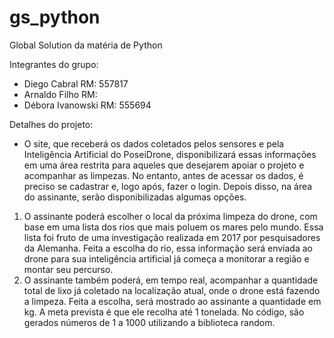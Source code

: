 # gs_python
Global Solution da matéria de Python

Integrantes do grupo:
- Diego Cabral RM: 557817
- Arnaldo Filho RM:
- Débora Ivanowski RM: 555694

Detalhes do projeto:
- O site, que receberá os dados coletados pelos sensores  e pela Inteligência Artificial do PoseiDrone, disponibilizará essas informações em uma área restrita para aqueles que desejarem apoiar o projeto e acompanhar as limpezas. No entanto, antes de acessar os dados, é preciso se cadastrar e, logo após, fazer o login. Depois disso, na área do assinante, serão disponibilizadas algumas opções.
1) O assinante poderá escolher o local da próxima limpeza do drone, com base em uma lista dos rios que mais poluem os mares pelo mundo. Essa lista foi fruto de uma investigação realizada em 2017 por pesquisadores da Alemanha. Feita a escolha do rio, essa informação será enviada ao drone para sua inteligência artificial já começa a monitorar a região e montar seu percurso. 
2) O assinante também poderá, em tempo real, acompanhar a quantidade total de lixo já coletado na localização atual, onde o drone está fazendo a limpeza. Feita a escolha, será mostrado ao assinante a quantidade em kg. A meta prevista é que ele recolha até 1 tonelada. No código, são gerados números de 1 a 1000 utilizando a biblioteca random. 


